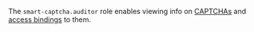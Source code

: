 The `smart-captcha.auditor` role enables viewing info on [CAPTCHAs](../../smartcaptcha/concepts/validation.md) and [access bindings](../../iam/concepts/access-control/index.md#access-bindings) to them.
